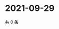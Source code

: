 # 2021-09-29

共 0 条

<!-- BEGIN WEIBO -->
<!-- 最后更新时间 Wed Sep 29 2021 08:28:35 GMT+0800 (China Standard Time) -->

<!-- END WEIBO -->
